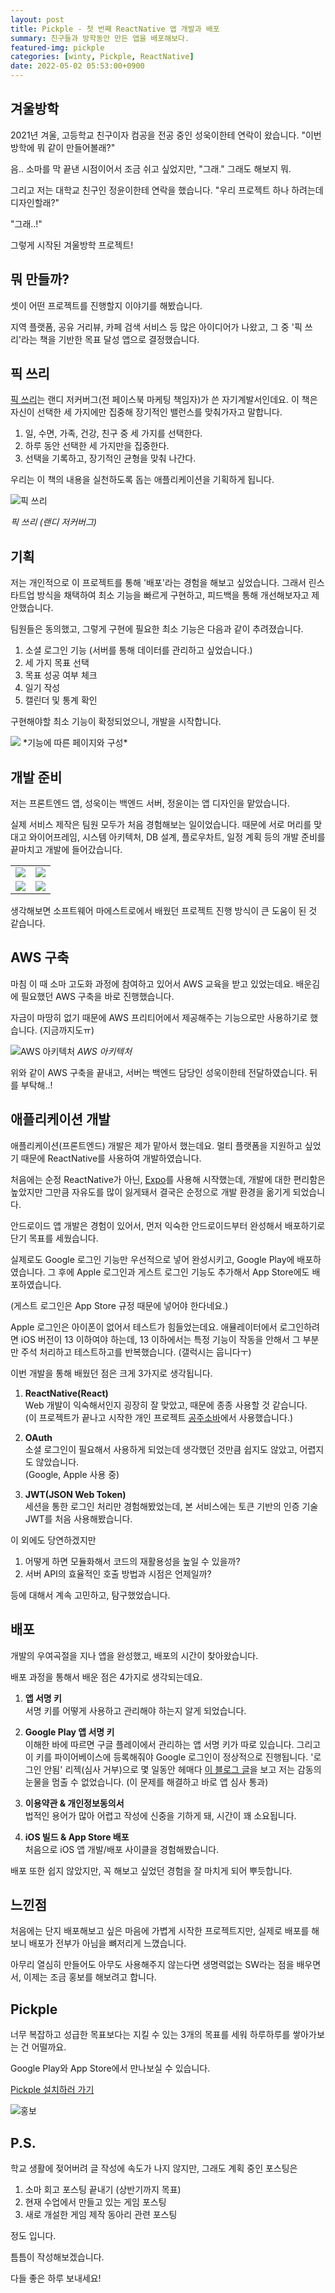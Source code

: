 ```yaml
---
layout: post
title: Pickple - 첫 번째 ReactNative 앱 개발과 배포
summary: 친구들과 방학동안 만든 앱을 배포해보다.
featured-img: pickple
categories: [winty, Pickple, ReactNative]
date: 2022-05-02 05:53:00+0900
---
```



## 겨울방학

2021년 겨울, 고등학교 친구이자 컴공을 전공 중인 성욱이한테 연락이 왔습니다. "이번 방학에 뭐 같이 만들어볼래?"

음.. 소마를 막 끝낸 시점이어서 조금 쉬고 싶었지만, "그래." 그래도 해보지 뭐.

그리고 저는 대학교 친구인 정윤이한테 연락을 했습니다. "우리 프로젝트 하나 하려는데 디자인할래?"

"그래..!"

그렇게 시작된 겨울방학 프로젝트!

## 뭐 만들까?

셋이 어떤 프로젝트를 진행할지 이야기를 해봤습니다.

지역 플랫폼, 공유 거리뷰, 카페 검색 서비스 등 많은 아이디어가 나왔고, 그 중 '픽 쓰리'라는 책을 기반한 목표 달성 앱으로 결정했습니다.

## 픽 쓰리

[픽 쓰리](http://www.yes24.com/Product/Goods/75227047)는 랜디 저커버그(전 페이스북 마케팅 책임자)가 쓴 자기계발서인데요. 이 책은 자신이 선택한 세 가지에만 집중해 장기적인 밸런스를 맞춰가자고 말합니다.

1. 일, 수면, 가족, 건강, 친구 중 세 가지를 선택한다.
2. 하루 동안 선택한 세 가지만을 집중한다.
3. 선택을 기록하고, 장기적인 균형을 맞춰 나간다.

우리는 이 책의 내용을 실천하도록 돕는 애플리케이션을 기획하게 됩니다.

![픽 쓰리](/assets/img/posts/2022-05-02-픽-쓰리.jpg)

*픽 쓰리 (랜디 저커버그)*

## 기획

저는 개인적으로 이 프로젝트를 통해 '배포'라는 경험을 해보고 싶었습니다. 그래서 린스타트업 방식을 채택하여 최소 기능을 빠르게 구현하고, 피드백을 통해 개선해보자고 제안했습니다.

팀원들은 동의했고, 그렇게 구현에 필요한 최소 기능은 다음과 같이 추려졌습니다.

1. 소셜 로그인 기능 (서버를 통해 데이터를 관리하고 싶었습니다.)
2. 세 가지 목표 선택
3. 목표 성공 여부 체크
4. 일기 작성
5. 캘린더 및 통계 확인

구현해야할 최소 기능이 확정되었으니, 개발을 시작합니다.

<img src="/assets/img/posts/2022-05-02-최종-기능.png">
*기능에 따른 페이지와 구성*

## 개발 준비

저는 프론트엔드 앱, 성욱이는 백엔드 서버, 정윤이는 앱 디자인을 맡았습니다.

실제 서비스 제작은 팀원 모두가 처음 경험해보는 일이었습니다. 때문에 서로 머리를 맞대고 와이어프레임, 시스템 아키텍처, DB 설계, 플로우차트, 일정 계획 등의 개발 준비를 끝마치고 개발에 들어갔습니다.

<table>
    <tr>
        <td>
            <img src="/assets/img/posts/2022-05-02-와이어프레임.png">
        </td>
        <td>
            <img src="/assets/img/posts/2022-05-02-시스템-아키텍처.png">
        </td>
    </tr>
    <tr>
        <td>
            <img src="/assets/img/posts/2022-05-02-DB-설계.png">
        </td>
        <td>
            <img src="/assets/img/posts/2022-05-02-플로우차트.png">
        </td>
    </tr>
</table>

생각해보면 소프트웨어 마에스트로에서 배웠던 프로젝트 진행 방식이 큰 도움이 된 것 같습니다.

## AWS 구축

마침 이 때 소마 고도화 과정에 참여하고 있어서 AWS 교육을 받고 있었는데요. 배운김에 필요했던 AWS 구축을 바로 진행했습니다.

자금이 마땅히 없기 때문에 AWS 프리티어에서 제공해주는 기능으로만 사용하기로 했습니다. (지금까지도ㅠ)

![AWS 아키텍처](/assets/img/posts/2022-05-02-AWS-아키텍처.png)
*AWS 아키텍처*

위와 같이 AWS 구축을 끝내고, 서버는 백엔드 담당인 성욱이한테 전달하였습니다. 뒤를 부탁해..!

## 애플리케이션 개발

애플리케이션(프론트엔드) 개발은 제가 맡아서 했는데요. 멀티 플랫폼을 지원하고 싶었기 때문에 ReactNative를 사용하여 개발하였습니다.

처음에는 순정 ReactNative가 아닌, [Expo](https://expo.dev/)를 사용해 시작했는데, 개발에 대한 편리함은 높았지만 그만큼 자유도를 많이 잃게돼서 결국은 순정으로 개발 환경을 옮기게 되었습니다.

안드로이드 앱 개발은 경험이 있어서, 먼저 익숙한 안드로이드부터 완성해서 배포하기로 단기 목표를 세웠습니다.

실제로도 Google 로그인 기능만 우선적으로 넣어 완성시키고, Google Play에 배포하였습니다. 그 후에 Apple 로그인과 게스트 로그인 기능도 추가해서 App Store에도 배포하였습니다.

(게스트 로그인은 App Store 규정 때문에 넣어야 한다네요.)

Apple 로그인은 아이폰이 없어서 테스트가 힘들었는데요. 애뮬레이터에서 로그인하려면 iOS 버전이 13 이하여야 하는데, 13 이하에서는 특정 기능이 작동을 안해서 그 부분만 주석 처리하고 테스트하고를 반복했습니다. (갤럭시는 웁니다ㅜ)

이번 개발을 통해 배웠던 점은 크게 3가지로 생각됩니다.

1. **ReactNative(React)**   
Web 개발이 익숙해서인지 굉장히 잘 맞았고, 때문에 종종 사용할 것 같습니다.   
(이 프로젝트가 끝나고 시작한 개인 프로젝트 [공주소바](https://kongjusoba.yucheon.io)에서 사용했습니다.)

2. **OAuth**   
소셜 로그인이 필요해서 사용하게 되었는데 생각했던 것만큼 쉽지도 않았고, 어렵지도 않았습니다.   
(Google, Apple 사용 중)

3. **JWT(JSON Web Token)**   
세션을 통한 로그인 처리만 경험해봤었는데, 본 서비스에는 토큰 기반의 인증 기술 JWT를 처음 사용해봤습니다.

이 외에도 당연하겠지만

1. 어떻게 하면 모듈화해서 코드의 재활용성을 높일 수 있을까?
2. 서버 API의 효율적인 호출 방법과 시점은 언제일까?

등에 대해서 계속 고민하고, 탐구했었습니다.

## 배포

개발의 우여곡절을 지나 앱을 완성했고, 배포의 시간이 찾아왔습니다.

배포 과정을 통해서 배운 점은 4가지로 생각되는데요.

1. **앱 서명 키**   
서명 키를 어떻게 사용하고 관리해야 하는지 알게 되었습니다.

2. **Google Play 앱 서명 키**   
이해한 바에 따르면 구글 플레이에서 관리하는 앱 서명 키가 따로 있습니다. 그리고 이  키를 파이어베이스에 등록해줘야 Google 로그인이 정상적으로 진행됩니다. '로그인 안됨' 리젝(심사 거부)으로 몇 일동안 헤매다 [이 블로그 글](https://yannichoongs.tistory.com/182)을 보고 저는 감동의 눈물을 멈출 수 없었습니다. (이 문제를 해결하고 바로 앱 심사 통과)

3. **이용약관 & 개인정보동의서**   
법적인 용어가 많아 어렵고 작성에 신중을 기하게 돼, 시간이 꽤 소요됩니다.

4. **iOS 빌드 & App Store 배포**   
처음으로 iOS 앱 개발/배포 사이클을 경험해봤습니다.

배포 또한 쉽지 않았지만, 꼭 해보고 싶었던 경험을 잘 마치게 되어 뿌듯합니다.

## 느낀점

처음에는 단지 배포해보고 싶은 마음에 가볍게 시작한 프로젝트지만, 실제로 배포를 해보니 배포가 전부가 아님을 뼈저리게 느꼈습니다.

아무리 열심히 만들어도 아무도 사용해주지 않는다면 생명력없는 SW라는 점을 배우면서, 이제는 조금 홍보를 해보려고 합니다.

## Pickple

너무 복잡하고 성급한 목표보다는 지킬 수 있는 3개의 목표를 세워 하루하루를 쌓아가보는 건 어떨까요.

Google Play와 App Store에서 만나보실 수 있습니다.

[Pickple 설치하러 가기](https://pickple.io)

![홍보](/assets/img/posts/2022-05-02-홍보.png)

## P.S.

학교 생활에 젖어버려 글 작성에 속도가 나지 않지만, 그래도 계획 중인 포스팅은

1. 소마 회고 포스팅 끝내기 (상반기까지 목표)
2. 현재 수업에서 만들고 있는 게임 포스팅
3. 새로 개설한 게임 제작 동아리 관련 포스팅

정도 입니다.

틈틈이 작성해보겠습니다.

다들 좋은 하루 보내세요!